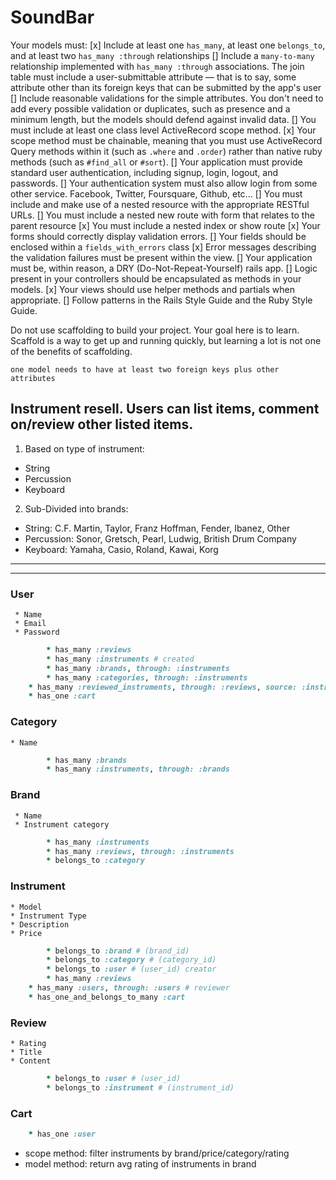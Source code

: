 # SoundBar

Your models must:
  [x] Include at least one `has_many`, at least one `belongs_to`, and at least two `has_many :through` relationships
  [] Include a `many-to-many` relationship implemented with `has_many :through` associations. The join table must include a user-submittable attribute — that is to say, some attribute other than its foreign keys that can be submitted by the app's user
  [] Include reasonable validations for the simple attributes. You don't need to add every possible validation or duplicates, such as presence and a minimum length, but the models should defend against invalid data.
[] You must include at least one class level ActiveRecord scope method. 
[x] Your scope method must be chainable, meaning that you must use ActiveRecord Query methods within it (such as `.where` and `.order`) rather than native ruby methods (such as `#find_all` or `#sort`).
[] Your application must provide standard user authentication, including signup, login, logout, and passwords.
[] Your authentication system must also allow login from some other service. Facebook, Twitter, Foursquare, Github, etc...
[] You must include and make use of a nested resource with the appropriate RESTful URLs.
  [] You must include a nested new route with form that relates to the parent resource
  [x] You must include a nested index or show route
[x] Your forms should correctly display validation errors.
  [] Your fields should be enclosed within a `fields_with_errors` class
  [x] Error messages describing the validation failures must be present within the view.
[] Your application must be, within reason, a DRY (Do-Not-Repeat-Yourself) rails app.
[] Logic present in your controllers should be encapsulated as methods in your models.
[x] Your views should use helper methods and partials when appropriate.
[] Follow patterns in the Rails Style Guide and the Ruby Style Guide.

Do not use scaffolding to build your project. Your goal here is to learn. Scaffold is a way to get up and running quickly, but learning a lot is not one of the benefits of scaffolding.
```
one model needs to have at least two foreign keys plus other attributes
```

Instrument resell. Users can list items, comment on/review other listed items.
---
1. Based on type of instrument: 
  * String
  * Percussion
  * Keyboard
2. Sub-Divided into brands: 
  * String: C.F. Martin, Taylor, Franz Hoffman, Fender, Ibanez, Other
  * Percussion: Sonor, Gretsch, Pearl, Ludwig, British Drum Company
  * Keyboard: Yamaha, Casio, Roland, Kawai, Korg
---
---
### User
	 * Name
	 * Email
	 * Password
```ruby
		* has_many :reviews		  
		* has_many :instruments # created
		* has_many :brands, through: :instruments
		* has_many :categories, through: :instruments
    * has_many :reviewed_instruments, through: :reviews, source: :instrument # reviewed
    * has_one :cart
```
### Category
	* Name
```ruby
		* has_many :brands
		* has_many :instruments, through: :brands
```
### Brand
	 * Name
	 * Instrument category
```ruby
		* has_many :instruments
		* has_many :reviews, through: :instruments
		* belongs_to :category
```
### Instrument
	* Model
	* Instrument Type
	* Description
	* Price
```ruby
		* belongs_to :brand # (brand_id)
		* belongs_to :category # (category_id)
		* belongs_to :user # (user_id) creator
		* has_many :reviews 
    * has_many :users, through: :users # reviewer
    * has_one_and_belongs_to_many :cart
```
### Review
	* Rating
	* Title
	* Content
```ruby
		* belongs_to :user # (user_id)
		* belongs_to :instrument # (instrument_id)
```
### Cart
```ruby
    * has_one :user
```
 
* scope method: filter instruments by brand/price/category/rating
* model method: return avg rating of instruments in brand
